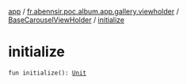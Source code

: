 [app](../../index.md) / [fr.abennsir.poc.album.app.gallery.viewholder](../index.md) / [BaseCarouselViewHolder](index.md) / [initialize](./initialize.md)

# initialize

`fun initialize(): `[`Unit`](https://kotlinlang.org/api/latest/jvm/stdlib/kotlin/-unit/index.html)